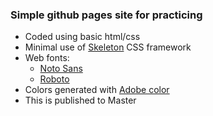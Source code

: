 ### Simple github pages site for practicing

- Coded using basic html/css
- Minimal use of [Skeleton](http://getskeleton.com/) CSS framework
- Web fonts:
    - [Noto Sans](https://fonts.google.com/specimen/Noto+Sans+JP?query=jp)
    - [Roboto](https://fonts.google.com/specimen/Roboto?query=roboto)
- Colors generated with [Adobe color](https://color.adobe.com/create/color-wheel)
- This is published to Master